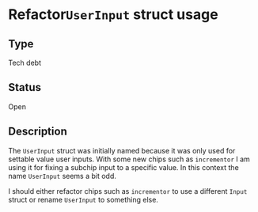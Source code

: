 # Refactor`UserInput` struct usage

## Type

Tech debt

## Status

Open

## Description

The `UserInput` struct was initially named because it was only used for settable
value user inputs. With some new chips such as `incrementor` I am using it for
fixing a subchip input to a specific value. In this context the name `UserInput`
seems a bit odd.

I should either refactor chips such as `incrementor` to use a different `Input`
struct or rename `UserInput` to something else.
